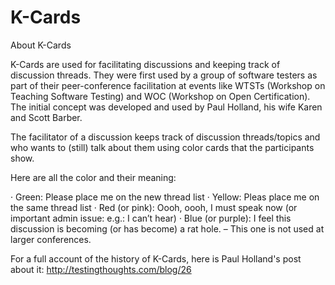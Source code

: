 # K-Cards


About K-Cards

K-Cards are used for facilitating discussions and keeping track of discussion threads. They were first used by a group of software testers as part of their peer-conference facilitation at events like WTSTs (Workshop on Teaching Software Testing) and WOC (Workshop on Open Certification). The initial concept was developed and used by Paul Holland, his wife Karen and Scott Barber. 

The facilitator of a discussion keeps track of discussion threads/topics and who wants to (still) talk about them using color cards that the participants show. 

Here are all the color and their meaning:

·   Green: Please place me on the new thread list
·   Yellow: Pleas place me on the same thread list
·   Red (or pink): Oooh, oooh, I must speak now (or important admin issue: e.g.: I can’t hear)
·   Blue (or purple): I feel this discussion is becoming (or has become) a rat hole. – This one is not used at larger conferences.

For a full account of the history of K-Cards, here is Paul Holland's post about it: http://testingthoughts.com/blog/26


